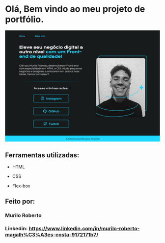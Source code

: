 # Olá, Bem vindo ao meu projeto de portfólio.

![image](/assets/Preview.jpeg)

## Ferramentas utilizadas:

- HTML

- CSS

- Flex-box

## Feito por:

### Murilo Roberto

### Linkedin: https://www.linkedin.com/in/murilo-roberto-magalh%C3%A3es-costa-9172171b7/
